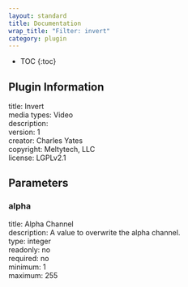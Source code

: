 ```yaml
---
layout: standard
title: Documentation
wrap_title: "Filter: invert"
category: plugin
---
```

* TOC
{:toc}

## Plugin Information

title: Invert  
media types:
Video  
description:   
version: 1  
creator: Charles Yates  
copyright: Meltytech, LLC  
license: LGPLv2.1  

## Parameters

### alpha

title: Alpha Channel    
description:
A value to overwrite the alpha channel.  
type: integer  
readonly: no  
required: no  
minimum: 1  
maximum: 255  

